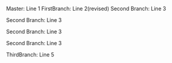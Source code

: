 Master: Line 1
FirstBranch: Line 2(revised)
Second Branch: Line 3

Second Branch: Line 3

Second Branch: Line 3

Second Branch: Line 3

ThirdBranch: Line 5